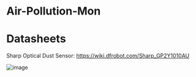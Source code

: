 # Air-Pollution-Mon

# Datasheets
Sharp Optical Dust Sensor: https://wiki.dfrobot.com/Sharp_GP2Y1010AU

![image](https://github.com/user-attachments/assets/783fa389-e870-4f97-ad14-de67b4b25589)
